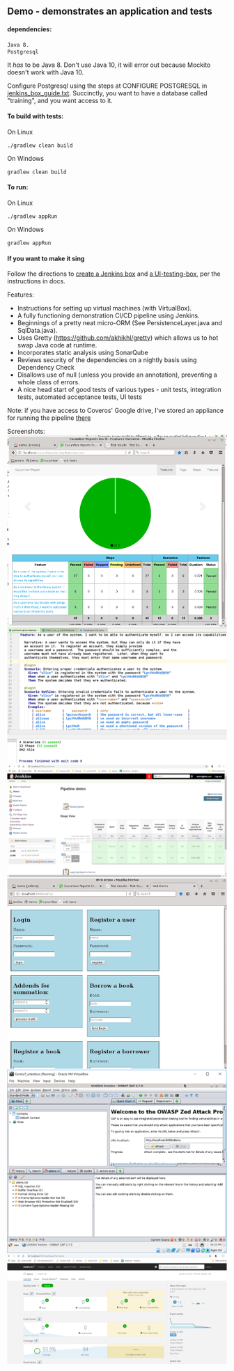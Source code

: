 ## Demo - demonstrates an application and tests

#### dependencies: 
    Java 8.  
    Postgresql

It *has* to be Java 8.  Don't use Java 10, it will error out because Mockito doesn't work with Java 10.

Configure Postgresql using the steps at CONFIGURE POSTGRESQL in [jenkins_box_guide.txt](https://github.com/7ep/demo/blob/with_database/docs/jenkins_box_guide.txt).
Succinctly, you want to have a database called "training", and you want access to it.

#### To build with tests:
On Linux

    ./gradlew clean build

On Windows

    gradlew clean build

#### To run:
On Linux

    ./gradlew appRun

On Windows

    gradlew appRun
    
#### If you want to make it sing

Follow the directions to [create a Jenkins box](https://github.com/7ep/demo/blob/with_database/docs/jenkins_box_guide.txt) and [a UI-testing-box](https://github.com/7ep/demo/blob/with_database/docs/ui_test_box.txt), per the instructions
in docs.  

Features:
* Instructions for setting up virtual machines (with VirtualBox).
* A fully functioning demonstration CI/CD pipeline using Jenkins.
* Beginnings of a pretty neat micro-ORM (See PersistenceLayer.java and SqlData.java).
* Uses Gretty (https://github.com/akhikhl/gretty) which allows us to hot swap Java code at runtime.
* Incorporates static analysis using SonarQube
* Reviews security of the dependencies on a nightly basis using Dependency Check
* Disallows use of null (unless you provide an annotation), preventing a whole class of errors.
* A nice head start of good tests of various types - unit tests, integration tests, automated acceptance tests, UI tests

Note: if you have access to Coveros' Google drive, I've stored an appliance for running
 the pipeline [there](https://drive.google.com/drive/folders/1gbqE88UA5YszInP2qgDF8haa3wVEv4Rm?usp=sharing)

Screenshots:
![alt Cucumber report](https://raw.githubusercontent.com/7ep/demo/with_database/screenshots/cucumber_report.png)
![Feature file](https://raw.githubusercontent.com/7ep/demo/with_database/screenshots/feature_file.png)
![Jenkins pipeline](https://raw.githubusercontent.com/7ep/demo/with_database/screenshots/jenkins_pipeline.png)
![Webapp](https://raw.githubusercontent.com/7ep/demo/with_database/screenshots/webapp.png)
![Zap attach proxy](https://raw.githubusercontent.com/7ep/demo/with_database/screenshots/zap.png)
![SonarQube analysis](https://raw.githubusercontent.com/7ep/demo/with_database/screenshots/sonar.png)

